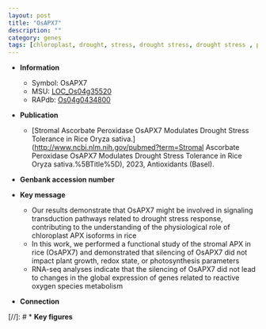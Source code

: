 ```yaml
---
layout: post
title: "OsAPX7"
description: ""
category: genes
tags: [chloroplast, drought, stress, drought stress, drought stress , photosynthesis, plant growth, reactive oxygen species, stress response, drought stress response]
---
```


* **Information**  
    + Symbol: OsAPX7  
    + MSU: [LOC_Os04g35520](http://rice.uga.edu/cgi-bin/ORF_infopage.cgi?orf=LOC_Os04g35520)  
    + RAPdb: [Os04g0434800](http://rapdb.dna.affrc.go.jp/viewer/gbrowse_details/irgsp1?name=Os04g0434800)  

* **Publication**  
    + [Stromal Ascorbate Peroxidase OsAPX7 Modulates Drought Stress Tolerance in Rice Oryza sativa.](http://www.ncbi.nlm.nih.gov/pubmed?term=Stromal Ascorbate Peroxidase OsAPX7 Modulates Drought Stress Tolerance in Rice Oryza sativa.%5BTitle%5D), 2023, Antioxidants (Basel).

* **Genbank accession number**  

* **Key message**  
    + Our results demonstrate that OsAPX7 might be involved in signaling transduction pathways related to drought stress response, contributing to the understanding of the physiological role of chloroplast APX isoforms in rice
    + In this work, we performed a functional study of the stromal APX in rice (OsAPX7) and demonstrated that silencing of OsAPX7 did not impact plant growth, redox state, or photosynthesis parameters
    + RNA-seq analyses indicate that the silencing of OsAPX7 did not lead to changes in the global expression of genes related to reactive oxygen species metabolism

* **Connection**  

[//]: # * **Key figures**  


